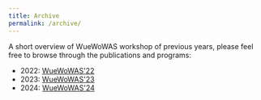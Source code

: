 ```yaml
---
title: Archive
permalink: /archive/
---
```


A short overview of WueWoWAS workshop of previous years, please feel free to browse through the publications and programs:

- 2022: [WueWoWAS'22](https://lsinfo3.github.io/WueWoWas2022/)
- 2023: [WueWoWAS'23](https://lsinfo3.github.io/WueWoWAS2023/)
- 2024: [WueWoWAS'24](https://lsinfo3.github.io/WueWoWAS2024/)
